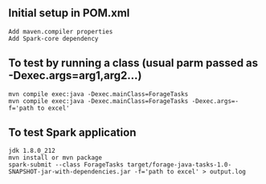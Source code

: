 ## Initial setup in POM.xml
    Add maven.compiler properties
    Add Spark-core dependency


## To test by running a class (usual parm passed as -Dexec.args=arg1,arg2...)

    mvn compile exec:java -Dexec.mainClass=ForageTasks
    mvn compile exec:java -Dexec.mainClass=ForageTasks -Dexec.args=-f='path to excel'

## To test Spark application
    jdk 1.8.0_212
    mvn install or mvn package
    spark-submit --class ForageTasks target/forage-java-tasks-1.0-SNAPSHOT-jar-with-dependencies.jar -f='path to excel' > output.log
